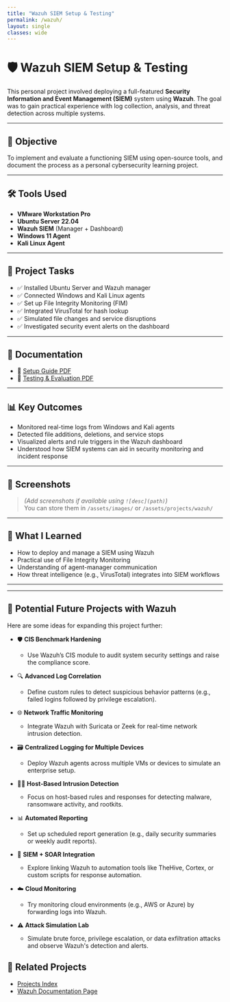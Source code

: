 ```yaml
---
title: "Wazuh SIEM Setup & Testing"
permalink: /wazuh/
layout: single
classes: wide
---
```


# 🛡️ Wazuh SIEM Setup & Testing

This personal project involved deploying a full-featured **Security Information and Event Management (SIEM)** system using **Wazuh**. The goal was to gain practical experience with log collection, analysis, and threat detection across multiple systems.

---

## 🎯 Objective

To implement and evaluate a functioning SIEM using open-source tools, and document the process as a personal cybersecurity learning project.

---

## 🛠️ Tools Used

- **VMware Workstation Pro**
- **Ubuntu Server 22.04**
- **Wazuh SIEM** (Manager + Dashboard)
- **Windows 11 Agent**
- **Kali Linux Agent**

---

## 🔧 Project Tasks

- ✅ Installed Ubuntu Server and Wazuh manager
- ✅ Connected Windows and Kali Linux agents
- ✅ Set up File Integrity Monitoring (FIM)
- ✅ Integrated VirusTotal for hash lookup
- ✅ Simulated file changes and service disruptions
- ✅ Investigated security event alerts on the dashboard

---

## 📄 Documentation

- 📘 [Setup Guide PDF](../../docs/wazuh-setup.pdf)
- 📘 [Testing & Evaluation PDF](../../docs/wazuh-testing.pdf)

---

## 📊 Key Outcomes

- Monitored real-time logs from Windows and Kali agents
- Detected file additions, deletions, and service stops
- Visualized alerts and rule triggers in the Wazuh dashboard
- Understood how SIEM systems can aid in security monitoring and incident response

---

## 📸 Screenshots

> *(Add screenshots if available using `![desc](path)`)*  
> You can store them in `/assets/images/` or `/assets/projects/wazuh/`

---

## 🧠 What I Learned

- How to deploy and manage a SIEM using Wazuh
- Practical use of File Integrity Monitoring
- Understanding of agent-manager communication
- How threat intelligence (e.g., VirusTotal) integrates into SIEM workflows

---

---

## 🚀 Potential Future Projects with Wazuh

Here are some ideas for expanding this project further:

- 🛡️ **CIS Benchmark Hardening**
  - Use Wazuh’s CIS module to audit system security settings and raise the compliance score.
  
- 🔍 **Advanced Log Correlation**
  - Define custom rules to detect suspicious behavior patterns (e.g., failed logins followed by privilege escalation).

- 🌐 **Network Traffic Monitoring**
  - Integrate Wazuh with Suricata or Zeek for real-time network intrusion detection.

- 🗃️ **Centralized Logging for Multiple Devices**
  - Deploy Wazuh agents across multiple VMs or devices to simulate an enterprise setup.

- 🧑‍💼 **Host-Based Intrusion Detection**
  - Focus on host-based rules and responses for detecting malware, ransomware activity, and rootkits.

- 📊 **Automated Reporting**
  - Set up scheduled report generation (e.g., daily security summaries or weekly audit reports).

- 🔄 **SIEM + SOAR Integration**
  - Explore linking Wazuh to automation tools like TheHive, Cortex, or custom scripts for response automation.

- ☁️ **Cloud Monitoring**
  - Try monitoring cloud environments (e.g., AWS or Azure) by forwarding logs into Wazuh.

- ⚠️ **Attack Simulation Lab**
  - Simulate brute force, privilege escalation, or data exfiltration attacks and observe Wazuh's detection and alerts.



## 🔗 Related Projects

- [Projects Index](../)
- [Wazuh Documentation Page](../../docs/)
